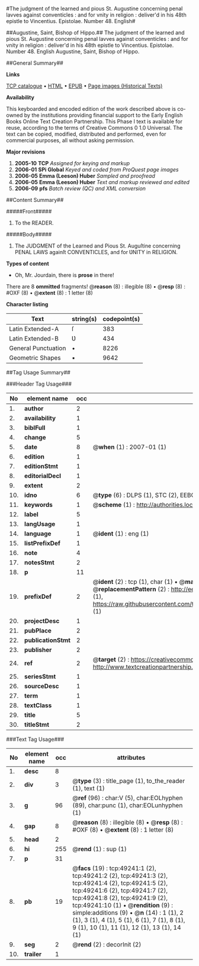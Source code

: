 #The judgment of the learned and pious St. Augustine concerning penal lavves against conventicles : and for vnity in religion : deliver'd in his 48th epistle to Vincentius. Epistolae. Number 48. English#

##Augustine, Saint, Bishop of Hippo.##
The judgment of the learned and pious St. Augustine concerning penal lavves against conventicles : and for vnity in religion : deliver'd in his 48th epistle to Vincentius.
Epistolae. Number 48. English
Augustine, Saint, Bishop of Hippo.

##General Summary##

**Links**

[TCP catalogue](http://www.ota.ox.ac.uk/tcp/)  • 
[HTML](http://tei.it.ox.ac.uk/tcp/Texts-HTML/free/A26/A26211.html)  • 
[EPUB](http://tei.it.ox.ac.uk/tcp/Texts-EPUB/free/A26/A26211.epub) • 
[Page images (Historical Texts)](https://data.historicaltexts.jisc.ac.uk/view?pubId=eebo-11791928e&pageId=eebo-11791928e-49241-1)

**Availability**

This keyboarded and encoded edition of the
	       work described above is co-owned by the institutions
	       providing financial support to the Early English Books
	       Online Text Creation Partnership. This Phase I text is
	       available for reuse, according to the terms of Creative
	       Commons 0 1.0 Universal. The text can be copied,
	       modified, distributed and performed, even for
	       commercial purposes, all without asking permission.

**Major revisions**

1. __2005-10__ __TCP__ *Assigned for keying and markup*
1. __2006-01__ __SPi Global__ *Keyed and coded from ProQuest page images*
1. __2006-05__ __Emma (Leeson) Huber__ *Sampled and proofread*
1. __2006-05__ __Emma (Leeson) Huber__ *Text and markup reviewed and edited*
1. __2006-09__ __pfs__ *Batch review (QC) and XML conversion*

##Content Summary##

#####Front#####

1. To the READER.

#####Body#####

1. The JUDGMENT of the Learned and Pious St. Auguſtine concerning PENAL LAWS againſt CONVENTICLES, and for ƲNITY in RELIGION.

**Types of content**

  * Oh, Mr. Jourdain, there is **prose** in there!

There are 8 **ommitted** fragments! 
 @__reason__ (8) : illegible (8)  •  @__resp__ (8) : #OXF (8)  •  @__extent__ (8) : 1 letter (8)

**Character listing**


|Text|string(s)|codepoint(s)|
|---|---|---|
|Latin Extended-A|ſ|383|
|Latin Extended-B|Ʋ|434|
|General Punctuation|•|8226|
|Geometric Shapes|▪|9642|

##Tag Usage Summary##

###Header Tag Usage###

|No|element name|occ|attributes|
|---|---|---|---|
|1.|__author__|2||
|2.|__availability__|1||
|3.|__biblFull__|1||
|4.|__change__|5||
|5.|__date__|8| @__when__ (1) : 2007-01 (1)|
|6.|__edition__|1||
|7.|__editionStmt__|1||
|8.|__editorialDecl__|1||
|9.|__extent__|2||
|10.|__idno__|6| @__type__ (6) : DLPS (1), STC (2), EEBO-CITATION (1), OCLC (1), VID (1)|
|11.|__keywords__|1| @__scheme__ (1) : http://authorities.loc.gov/ (1)|
|12.|__label__|5||
|13.|__langUsage__|1||
|14.|__language__|1| @__ident__ (1) : eng (1)|
|15.|__listPrefixDef__|1||
|16.|__note__|4||
|17.|__notesStmt__|2||
|18.|__p__|11||
|19.|__prefixDef__|2| @__ident__ (2) : tcp (1), char (1)  •  @__matchPattern__ (2) : ([0-9\-]+):([0-9IVX]+) (1), (.+) (1)  •  @__replacementPattern__ (2) : http://eebo.chadwyck.com/downloadtiff?vid=$1&page=$2 (1), https://raw.githubusercontent.com/textcreationpartnership/Texts/master/tcpchars.xml#$1 (1)|
|20.|__projectDesc__|1||
|21.|__pubPlace__|2||
|22.|__publicationStmt__|2||
|23.|__publisher__|2||
|24.|__ref__|2| @__target__ (2) : https://creativecommons.org/publicdomain/zero/1.0/ (1), http://www.textcreationpartnership.org/docs/. (1)|
|25.|__seriesStmt__|1||
|26.|__sourceDesc__|1||
|27.|__term__|1||
|28.|__textClass__|1||
|29.|__title__|5||
|30.|__titleStmt__|2||


###Text Tag Usage###

|No|element name|occ|attributes|
|---|---|---|---|
|1.|__desc__|8||
|2.|__div__|3| @__type__ (3) : title_page (1), to_the_reader (1), text (1)|
|3.|__g__|96| @__ref__ (96) : char:V (5), char:EOLhyphen (89), char:punc (1), char:EOLunhyphen (1)|
|4.|__gap__|8| @__reason__ (8) : illegible (8)  •  @__resp__ (8) : #OXF (8)  •  @__extent__ (8) : 1 letter (8)|
|5.|__head__|2||
|6.|__hi__|255| @__rend__ (1) : sup (1)|
|7.|__p__|31||
|8.|__pb__|19| @__facs__ (19) : tcp:49241:1 (2), tcp:49241:2 (2), tcp:49241:3 (2), tcp:49241:4 (2), tcp:49241:5 (2), tcp:49241:6 (2), tcp:49241:7 (2), tcp:49241:8 (2), tcp:49241:9 (2), tcp:49241:10 (1)  •  @__rendition__ (9) : simple:additions (9)  •  @__n__ (14) : 1 (1), 2 (1), 3 (1), 4 (1), 5 (1), 6 (1), 7 (1), 8 (1), 9 (1), 10 (1), 11 (1), 12 (1), 13 (1), 14 (1)|
|9.|__seg__|2| @__rend__ (2) : decorInit (2)|
|10.|__trailer__|1||

